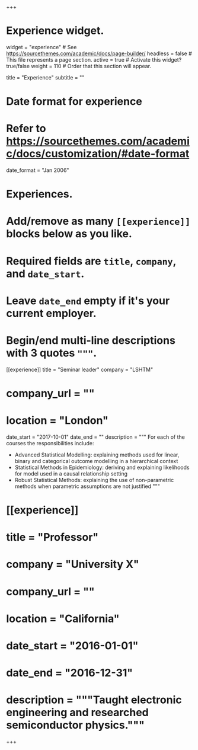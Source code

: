 +++
# Experience widget.
widget = "experience"  # See https://sourcethemes.com/academic/docs/page-builder/
headless = false  # This file represents a page section.
active = true  # Activate this widget? true/false
weight = 110  # Order that this section will appear.

title = "Experience"
subtitle = ""

# Date format for experience
#   Refer to https://sourcethemes.com/academic/docs/customization/#date-format
date_format = "Jan 2006"

# Experiences.
#   Add/remove as many `[[experience]]` blocks below as you like.
#   Required fields are `title`, `company`, and `date_start`.
#   Leave `date_end` empty if it's your current employer.
#   Begin/end multi-line descriptions with 3 quotes `"""`.
[[experience]]
  title = "Seminar leader"
  company = "LSHTM"
  # company_url = ""
  # location = "London"
  date_start = "2017-10-01"
  date_end = ""
  description = """
  For each of the courses the responsibilities include:
  * Advanced Statistical Modelling: explaining methods used for linear, binary and categorical outcome modelling in a hierarchical context
  * Statistical Methods in Epidemiology: deriving and explaining likelihoods for model used in a causal relationship setting
  * Robust Statistical Methods: explaining the use of non-parametric methods when parametric assumptions are not justified
  """

# [[experience]]
#  title = "Professor"
#  company = "University X"
#  company_url = ""
#  location = "California"
#  date_start = "2016-01-01"
#  date_end = "2016-12-31"
#  description = """Taught electronic engineering and researched semiconductor physics."""

+++
